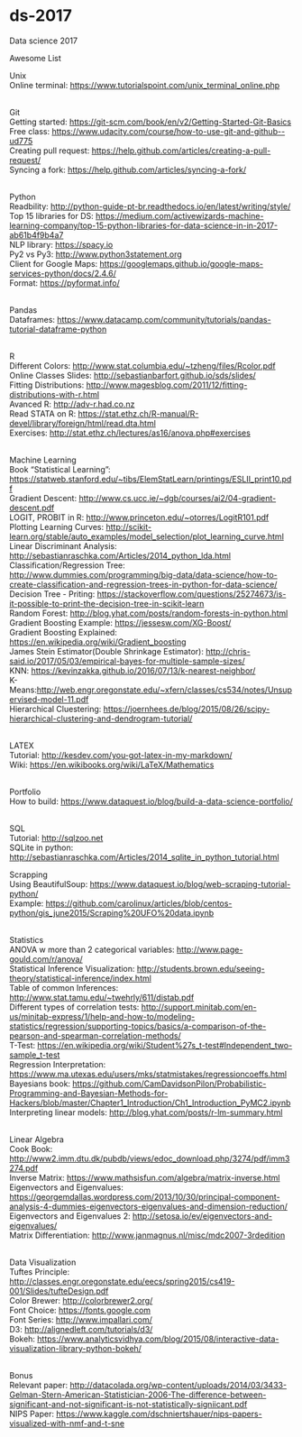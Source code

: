 # ds-2017
Data science 2017 

Awesome List

Unix </br>
	Online terminal: https://www.tutorialspoint.com/unix_terminal_online.php</br></br>

Git</br>
	Getting started: https://git-scm.com/book/en/v2/Getting-Started-Git-Basics</br>
	Free class: https://www.udacity.com/course/how-to-use-git-and-github--ud775</br>
	Creating pull request: https://help.github.com/articles/creating-a-pull-request/</br>
	Syncing a fork: https://help.github.com/articles/syncing-a-fork/</br></br>

Python</br>
	Readbility: http://python-guide-pt-br.readthedocs.io/en/latest/writing/style/</br>
	Top 15 libraries for DS: https://medium.com/activewizards-machine-learning-company/top-15-python-libraries-for-data-science-in-in-2017-ab61b4f9b4a7</br>
	NLP library: https://spacy.io</br>
	Py2 vs Py3: http://www.python3statement.org</br>
	Client for Google Maps: https://googlemaps.github.io/google-maps-services-python/docs/2.4.6/</br>
	Format: https://pyformat.info/ </br></br>

Pandas</br>
	Dataframes: https://www.datacamp.com/community/tutorials/pandas-tutorial-dataframe-python</br></br>

R</br>
	Different Colors: http://www.stat.columbia.edu/~tzheng/files/Rcolor.pdf</br>
	Online Classes Slides: http://sebastianbarfort.github.io/sds/slides/</br>
	Fitting Distributions: http://www.magesblog.com/2011/12/fitting-distributions-with-r.html</br>
	Avanced R: http://adv-r.had.co.nz</br>
	Read STATA on R: https://stat.ethz.ch/R-manual/R-devel/library/foreign/html/read.dta.html</br>
	Exercises: http://stat.ethz.ch/lectures/as16/anova.php#exercises</br></br>
	
Machine Learning</br>
	Book “Statistical Learning”: https://statweb.stanford.edu/~tibs/ElemStatLearn/printings/ESLII_print10.pdf</br>
	Gradient Descent: http://www.cs.ucc.ie/~dgb/courses/ai2/04-gradient-descent.pdf</br>
LOGIT, PROBIT in R: http://www.princeton.edu/~otorres/LogitR101.pdf</br>
	Plotting Learning Curves: http://scikit-learn.org/stable/auto_examples/model_selection/plot_learning_curve.html</br>
	Linear Discriminant Analysis: http://sebastianraschka.com/Articles/2014_python_lda.html</br>
	Classification/Regression Tree: http://www.dummies.com/programming/big-data/data-science/how-to-create-classification-and-regression-trees-in-python-for-data-science/</br>
	Decision Tree - Priting: https://stackoverflow.com/questions/25274673/is-it-possible-to-print-the-decision-tree-in-scikit-learn </br>
	Random Forest: http://blog.yhat.com/posts/random-forests-in-python.html </br>
	Gradient Boosting Example: https://jessesw.com/XG-Boost/</br>
	Gradient Boosting Explained: https://en.wikipedia.org/wiki/Gradient_boosting</br>
	James Stein Estimator(Double Shrinkage Estimator): http://chris-said.io/2017/05/03/empirical-bayes-for-multiple-sample-sizes/ </br>
	KNN: https://kevinzakka.github.io/2016/07/13/k-nearest-neighbor/ </br>
	K-Means:http://web.engr.oregonstate.edu/~xfern/classes/cs534/notes/Unsupervised-model-11.pdf</br>
	Hierarchical Cluestering: https://joernhees.de/blog/2015/08/26/scipy-hierarchical-clustering-and-dendrogram-tutorial/ </br>
	</br>
	
LATEX</br>
	Tutorial: http://kesdev.com/you-got-latex-in-my-markdown/</br>
	Wiki: https://en.wikibooks.org/wiki/LaTeX/Mathematics</br></br>	

Portfolio</br>
	How to build: https://www.dataquest.io/blog/build-a-data-science-portfolio/</br></br>

SQL</br>
	Tutorial: http://sqlzoo.net</br>
	SQLite in python: http://sebastianraschka.com/Articles/2014_sqlite_in_python_tutorial.html</br>

Scrapping</br>
	Using BeautifulSoup: https://www.dataquest.io/blog/web-scraping-tutorial-python/</br>
	Example: https://github.com/carolinux/articles/blob/centos-python/gis_june2015/Scraping%20UFO%20data.ipynb</br></br>

Statistics</br>
	ANOVA w more than 2 categorical variables: http://www.page-gould.com/r/anova/</br>
	Statistical Inference Visualization: http://students.brown.edu/seeing-theory/statistical-inference/index.html</br>
	Table of common Inferences: http://www.stat.tamu.edu/~twehrly/611/distab.pdf</br>
	Different types of correlation tests: http://support.minitab.com/en-us/minitab-express/1/help-and-how-to/modeling-statistics/regression/supporting-topics/basics/a-comparison-of-the-pearson-and-spearman-correlation-methods/</br>
	T-Test: https://en.wikipedia.org/wiki/Student%27s_t-test#Independent_two-sample_t-test</br>
	Regression Interpretation: https://www.ma.utexas.edu/users/mks/statmistakes/regressioncoeffs.html</br>
	Bayesians book: https://github.com/CamDavidsonPilon/Probabilistic-Programming-and-Bayesian-Methods-for-Hackers/blob/master/Chapter1_Introduction/Ch1_Introduction_PyMC2.ipynb</br>
	Interpreting linear models: http://blog.yhat.com/posts/r-lm-summary.html</br></br>
	
Linear Algebra</br>
	Cook Book: http://www2.imm.dtu.dk/pubdb/views/edoc_download.php/3274/pdf/imm3274.pdf</br>
	Inverse Matrix: https://www.mathsisfun.com/algebra/matrix-inverse.html</br>
	Eigenvectors and Eigenvalues: https://georgemdallas.wordpress.com/2013/10/30/principal-component-analysis-4-dummies-eigenvectors-eigenvalues-and-dimension-reduction/</br>
	Eigenvectors and Eigenvalues 2: http://setosa.io/ev/eigenvectors-and-eigenvalues/</br>
	Matrix Differentiation: http://www.janmagnus.nl/misc/mdc2007-3rdedition</br></br>
	
Data Visualization</br>
	Tuftes Principle: http://classes.engr.oregonstate.edu/eecs/spring2015/cs419-001/Slides/tufteDesign.pdf</br>
	Color Brewer: http://colorbrewer2.org/ </br>
	Font Choice: https://fonts.google.com </br>
	Font Series: http://www.impallari.com/</br>
	D3: http://alignedleft.com/tutorials/d3/ </br>
	Bokeh: https://www.analyticsvidhya.com/blog/2015/08/interactive-data-visualization-library-python-bokeh/ <br>
</br>

Bonus</br>
	Relevant paper: http://datacolada.org/wp-content/uploads/2014/03/3433-Gelman-Stern-American-Statistician-2006-The-difference-between-significant-and-not-significant-is-not-statistically-signiicant.pdf</br>
	NIPS Paper: https://www.kaggle.com/dschniertshauer/nips-papers-visualized-with-nmf-and-t-sne</br>




